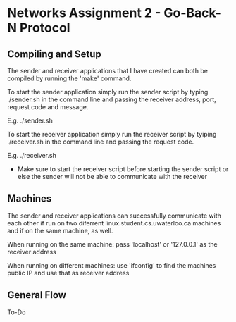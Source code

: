 Networks Assignment 2 - Go-Back-N Protocol
==========================================

Compiling and Setup
-------------------

The sender and receiver applications that I have created can both be compiled by running the 
'make' command. 

To start the sender application simply run the sender script by typing ./sender.sh in the 
command line and passing the receiver address, port, request code and message.

E.g. ./sender.sh <host address of the network emulator>
				 <UDP port number used by the emulator to receive data from the sender>
				 <UDP port number used by the sender to receive ACKs from the emulator>
				 <name of the file to be transferred>

To start the receiver application simply run the receiver script by tyiping ./receiver.sh in
the command line and passing the request code.

E.g. ./receiver.sh <hostname for the network emulator>
				   <UDP port number used by the link emulator to receive ACKs from the receiver>
				   <UDP port number used by the receiver to receive data from the emulator>
				   <name of the file into which the received data is written>

* Make sure to start the receiver script before starting the sender script or else the sender 
will not be able to communicate with the receiver

Machines
--------

The sender and receiver applications can successfully communicate with each other if run on two
diferrent linux.student.cs.uwaterloo.ca machines and if on the same machine, as well.

When running on the same machine: pass 'localhost' or '127.0.0.1' as the receiver address

When running on different machines: use 'ifconfig' to find the machines public IP and use that as receiver address

General Flow
------------

To-Do



